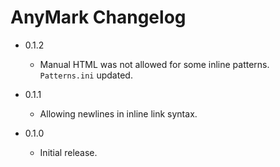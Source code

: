 AnyMark Changelog
=================

*	0.1.2

	*	Manual HTML was not allowed for some inline patterns. `Patterns.ini` updated.

*	0.1.1

	*	Allowing newlines in inline link syntax.

*	0.1.0

	*	Initial release.